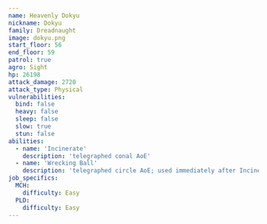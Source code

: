 ```yaml
---
name: Heavenly Dokyu
nickname: Dokyu
family: Dreadnaught
image: dokyu.png
start_floor: 56
end_floor: 59
patrol: true
agro: Sight
hp: 26198
attack_damage: 2720
attack_type: Physical
vulnerabilities:
  bind: false
  heavy: false
  sleep: false
  slow: true
  stun: false
abilities:
  - name: 'Incinerate'
    description: 'telegraphed conal AoE'
  - name: 'Wrecking Ball'
    description: 'telegraphed circle AoE; used immediately after Incinerate'
job_specifics:
  MCH:
    difficulty: Easy
  PLD:
    difficulty: Easy
---
```

